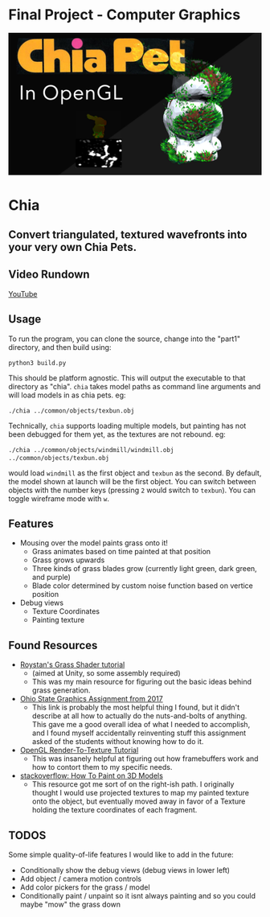 # Final Project - Computer Graphics

<img src="../ChiaThumb.jpg">

# Chia
## Convert triangulated, textured wavefronts into your very own Chia Pets.

## Video Rundown
[YouTube](https://youtu.be/kVwgti5Q0po)


## Usage
To run the program, you can clone the source, change into the "part1" directory, and then build using:
```
python3 build.py
```
This should be platform agnostic.
This will output the executable to that directory as "chia".
`chia` takes model paths as command line arguments and will load models in as chia pets.
eg:
```
./chia ../common/objects/texbun.obj
````

Technically, `chia` supports loading multiple models, but painting has not been debugged for them yet, as the textures are not rebound.
eg:
```
./chia ../common/objects/windmill/windmill.obj ../common/objects/texbun.obj
````
would load `windmill` as the first object and `texbun` as the second.
By default, the model shown at launch will be the first object.
You can switch between objects with the number keys (pressing `2` would switch to `texbun`).
You can toggle wireframe mode with `w`.

## Features
- Mousing over the model paints grass onto it!
  - Grass animates based on time painted at that position
  - Grass grows upwards
  - Three kinds of grass blades grow (currently light green, dark green, and purple)
  - Blade color determined by custom noise function based on vertice position
- Debug views
  - Texture Coordinates
  - Painting texture

## Found Resources
- [Roystan's Grass Shader tutorial](https://roystan.net/articles/grass-shader)
  - (aimed at Unity, so some assembly required)
  - This was my main resource for figuring out the basic ideas behind grass generation.
- [Ohio State Graphics Assignment from 2017](https://web.cse.ohio-state.edu/~crawfis.3/cse5542/Homework/Lab2/Lab2-3DPaint.html)
  - This link is probably the most helpful thing I found, but it didn't describe at all how to actually do the nuts-and-bolts of anything. 
    This gave me a good overall idea of what I needed to accomplish, and I found myself accidentally reinventing stuff this assignment asked of the students without knowing how to do it.
- [OpenGL Render-To-Texture Tutorial](https://www.opengl-tutorial.org/intermediate-tutorials/tutorial-14-render-to-texture/)
  - This was insanely helpful at figuring out how framebuffers work and how to contort them to my specific needs.
- [stackoverflow: How To Paint on 3D Models](https://computergraphics.stackexchange.com/questions/10231/how-to-paint-onto-3d-models)
  - This resource got me sort of on the right-ish path. I originally thought I would use projected textures to map my painted texture onto the object, but eventually moved away in favor of a Texture holding the texture coordinates of each fragment.

    
    
## TODOS
Some simple quality-of-life features I would like to add in the future:
- Conditionally show the debug views (debug views in lower left)
- Add object / camera motion controls
- Add color pickers for the grass / model
- Conditionally paint / unpaint so it isnt always painting and so you could maybe "mow" the grass down
